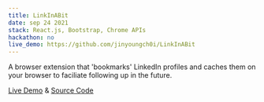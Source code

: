 ```yaml
---
title: LinkInABit
date: sep 24 2021
stack: React.js, Bootstrap, Chrome APIs
hackathon: no
live_demo: https://github.com/jinyoungch0i/LinkInABit
---
```


A browser extension that 'bookmarks' LinkedIn profiles and caches them on your browser to faciliate following up in the future.

[<u>Live Demo</u>](https://chrome.google.com/webstore/category/extensions) & [<u>Source Code</u>](https://github.com/jinyoungch0i/LinkInABit)
